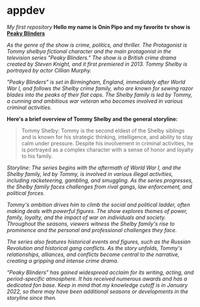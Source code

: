  # appdev
*My first repository*
**Hello my name is Onin Pipo and my favorite tv show is [Peaky Blinders](https://www.netflix.com/watch/80003008?trackId=255824129&tctx=0%2C0%2C7889f682-acba-4057-bebe-806afcb08a57-92568565%2C7889f682-acba-4057-bebe-806afcb08a57-92568565%7C2%2Cunknown%2C%2C%2C%2C%2CVideo%3A80002479%2CminiDpPlayButton)**

*As the genre of the show is crime, politics, and thriller. 
The Protagonist is Tommy shelbya fictional character and the main protagonist in the television series "Peaky Blinders." The show is a British crime drama created by Steven Knight, and it first premiered in 2013. Tommy Shelby is portrayed by actor Cillian Murphy.*

*"Peaky Blinders" is set in Birmingham, England, immediately after World War I, and follows the Shelby crime family, who are known for sewing razor blades into the peaks of their flat caps. The Shelby family is led by Tommy, a cunning and ambitious war veteran who becomes involved in various criminal activities.*

**Here's a brief overview of Tommy Shelby and the general storyline:**

>Tommy Shelby:
Tommy is the second eldest of the Shelby siblings and is known for his strategic thinking, intelligence, and ability to stay calm under pressure. Despite his involvement in criminal activities, he is portrayed as a complex character with a sense of honor and loyalty to his family.

*Storyline:
The series begins with the aftermath of World War I, and the Shelby family, led by Tommy, is involved in various illegal activities, including racketeering, gambling, and smuggling. As the series progresses, the Shelby family faces challenges from rival gangs, law enforcement, and political forces.*

*Tommy's ambition drives him to climb the social and political ladder, often making deals with powerful figures. The show explores themes of power, family, loyalty, and the impact of war on individuals and society. Throughout the seasons, viewers witness the Shelby family's rise to prominence and the personal and professional challenges they face.*

*The series also features historical events and figures, such as the Russian Revolution and historical gang conflicts. As the story unfolds, Tommy's relationships, alliances, and conflicts become central to the narrative, creating a gripping and intense crime drama.*

*"Peaky Blinders" has gained widespread acclaim for its writing, acting, and period-specific atmosphere. It has received numerous awards and has a dedicated fan base. Keep in mind that my knowledge cutoff is in January 2022, so there may have been additional seasons or developments in the storyline since then.*
